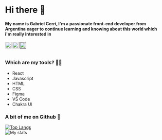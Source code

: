 # Hi there 👋

#### My name is Gabriel Cerri, I'm a passionate front-end developer from Argentina eager to continue learning and knowing about this world which i'm really interested in


<a href="https://twitter.com/GabiCerri6">
  <img align="left" alt="Gabriel Cerri  | Twitter" width="21px" src="https://raw.githubusercontent.com/anuraghazra/anuraghazra/master/assets/twitter.svg" />
</a>
<a href="https://linkedin.com/in/gabrielcerri">
  <img align="left" alt="Gabriel Cerri | Linkedin" width="21px" src="https://www.flaticon.es/svg/vstatic/svg/174/174857.svg?token=exp=1620417111~hmac=3dc6fc890a7808218fd423e713ef4f9f" />
</a>
<a href="">
  <img align="left" alt="gabrielcerrih@gmail.com | Gmail" width="21px" src="https://www.flaticon.es/svg/vstatic/svg/281/281769.svg?token=exp=1620418350~hmac=97da4f0115fd113217520427076f4350" />
</a>


<br />
<br />


### Which are my tools? :wrench::wrench:

* React 
* Javascript
* HTML
* CSS
* Figma
* VS Code
* Chakra UI



### A bit of me on Github :eyes:

[![Top Langs](https://github-readme-stats.vercel.app/api/top-langs/?username=gabrielcerri&show_icons=true&theme=dark)](https://github.com/gabrielcerri)
<br />
![My stats](https://github-readme-stats.vercel.app/api?username=gabrielcerri&show_icons=true&theme=dark)

<!---
gabrielcerri/gabrielcerri is a ✨ special ✨ repository because its `README.md` (this file) appears on your GitHub profile.
You can click the Preview link to take a look at your changes.
--->
